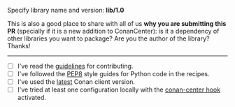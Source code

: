 Specify library name and version:  **lib/1.0**

This is also a good place to share with all of us **why you are submitting this PR** (specially if it is a new addition to ConanCenter): is it a dependency of other libraries you want to package? Are you the author of the library? Thanks!

---

- [ ] I've read the [guidelines](https://github.com/conan-io/conan-center-index/blob/master/docs/how_to_add_packages.md) for contributing.
- [ ] I've followed the [PEP8](https://www.python.org/dev/peps/pep-0008/) style guides for Python code in the recipes.
- [ ] I've used the [latest](https://github.com/conan-io/conan/releases/latest) Conan client version.
- [ ] I've tried at least one configuration locally with the
      [conan-center hook](https://github.com/conan-io/hooks.git) activated.
